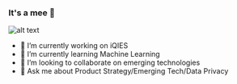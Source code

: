 ### It's a mee  👋
![alt text](https://github.com/nackerson/nackerson/blob/master/mario3.gif "It's a me")
- 🔭 I’m currently working on iQIES
- 🌱 I’m currently learning Machine Learning
- 👯 I’m looking to collaborate on emerging technologies
- 💬 Ask me about Product Strategy/Emerging Tech/Data Privacy

<!--
**nackerson/nackerson** is a ✨ _special_ ✨ repository because its `README.md` (this file) appears on your GitHub profile.

Here are some ideas to get you started:

- 🔭 I’m currently working on ...
- 🌱 I’m currently learning ...
- 👯 I’m looking to collaborate on ...
- 🤔 I’m looking for help with ...
- 💬 Ask me about ...
- 📫 How to reach me: ...
- 😄 Pronouns: ...
- ⚡ Fun fact: ...
-->
